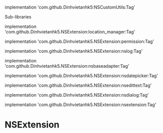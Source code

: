implementation 'com.github.Dinhvietanhk5:NSCustomUtils:Tag'


Sub-libraries

implementation 'com.github.Dinhvietanhk5.NSExtension:location_manager:Tag'

implementation 'com.github.Dinhvietanhk5.NSExtension:permission:Tag'

implementation 'com.github.Dinhvietanhk5.NSExtension:nslog:Tag'

implementation 'com.github.Dinhvietanhk5.NSExtension:nsbaseadapter:Tag'

implementation 'com.github.Dinhvietanhk5.NSExtension:nsdatepicker:Tag'

implementation 'com.github.Dinhvietanhk5.NSExtension:nsedittext:Tag'

implementation 'com.github.Dinhvietanhk5.NSExtension:nsdialog:Tag'

implementation 'com.github.Dinhvietanhk5.NSExtension:nsextension:Tag'


# NSExtension
